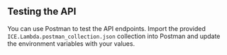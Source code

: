 ## Testing the API

You can use Postman to test the API endpoints. Import the provided `ICE.Lambda.postman_collection.json` collection into Postman and update the environment variables with your values.
